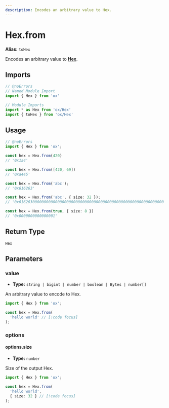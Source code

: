 ```yaml
---
description: Encodes an arbitrary value to Hex.
---
```


# Hex.from 

**Alias:** `toHex`

Encodes an arbitrary value to **[Hex](/api/hex)**.

## Imports

```ts twoslash
// @noErrors
// Named Module Import
import { Hex } from 'ox'

// Module Imports
import * as Hex from 'ox/Hex'
import { toHex } from 'ox/Hex'
```

## Usage

```ts twoslash
// @noErrors
import { Hex } from 'ox';

const hex = Hex.from(420)
// '0x1a4'

const hex = Hex.from([420, 69])
// '0xa445'

const hex = Hex.from('abc');
// '0x616263'

const hex = Hex.from('abc', { size: 32 });
// '0x6162630000000000000000000000000000000000000000000000000000000000'

const hex = Hex.from(true, { size: 8 })
// '0x0000000000000001'
```

## Return Type

`Hex`

## Parameters

### value

- **Type:** `string | bigint | number | boolean | Bytes | number[]`

An arbitrary value to encode to Hex.

```ts twoslash
import { Hex } from 'ox';

const hex = Hex.from(
  'hello world' // [!code focus]
);
```

### options

#### options.size

- **Type:** `number`

Size of the output Hex.

```ts twoslash
import { Hex } from 'ox';

const hex = Hex.from(
  'hello world',
  { size: 32 } // [!code focus]
);
```